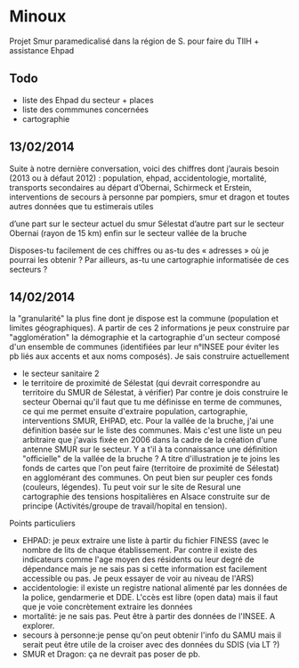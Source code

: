Minoux
======

Projet Smur paramedicalisé dans la région de S. pour faire du TIIH + assistance Ehpad

Todo
----
- liste des Ehpad du secteur + places
- liste des commmunes concernées
- cartographie

13/02/2014
----------
Suite à notre dernière conversation, voici des chiffres dont j’aurais besoin (2013 ou à défaut 2012) :
population, ehpad,
accidentologie, mortalité,
transports secondaires au départ d’Obernai, Schirmeck et Erstein,
interventions de secours à personne par pompiers, smur et dragon
et toutes autres données que tu estimerais utiles

d’une part sur le secteur actuel du smur Sélestat
d’autre part sur le secteur Obernai (rayon de  15 km)
enfin  sur le secteur vallée de la bruche

Disposes-tu facilement de ces chiffres ou as-tu des « adresses » où je pourrai les obtenir ?
Par ailleurs, as-tu une cartographie informatisée de ces secteurs ?

14/02/2014
-----------
la "granularité" la plus fine dont je dispose est la commune (population et limites géographiques). A partir de ces 2 informations je peux construire par "agglomération" la démographie et la cartographie d'un secteur composé d'un ensemble de communes (identifiées par leur n°INSEE pour éviter les pb liés aux accents et aux noms composés). Je sais construire actuellement
- le secteur sanitaire 2
- le territoire de proximité de Sélestat (qui devrait correspondre au territoire du SMUR de Sélestat, à vérifier)
Par contre je dois construire le secteur Obernai qu'il faut que tu me définisse en terme de communes, ce qui me permet ensuite d'extraire population, cartographie, interventions SMUR, EHPAD, etc. Pour la vallée de la bruche, j'ai une définition basée sur le liste des communes. Mais c'est une liste un peu arbitraire que j'avais fixée en 2006 dans la cadre de la création d'une antenne SMUR sur le secteur. Y a t'il à ta connaissance une définition "officielle" de la vallée de la bruche ?
A titre d'illustration je te joins les fonds de cartes que l'on peut faire (territoire de proximité de Sélestat) en agglomérant des communes. On peut bien sur peupler ces fonds (couleurs, légendes). Tu peut voir sur le site de Resural une cartographie des tensions hospitalières en Alsace construite sur de principe (Activités/groupe de travail/hopital en tension).

Points particuliers
- EHPAD: je peux extraire une liste à partir du fichier FINESS (avec le nombre de lits de chaque établissement. Par contre il existe des indicateurs comme l'age moyen des résidents ou leur degré de dépendance mais je ne sais pas si cette information est facilement accessible ou pas. Je peux essayer de voir au niveau de l'ARS)
- accidentologie: il existe un registre national alimenté par les données de la police, gendarmerie et DDE. L'ccès est libre (open data) mais il faut que je voie concrètement extraire les données
- mortalité: je ne sais pas. Peut être à partir des données de l'INSEE. A explorer.
- secours à personne:je pense qu'on peut obtenir l'info du SAMU mais il serait peut être utile de la croiser avec des données du SDIS (via LT ?)
- SMUR et Dragon: ça ne devrait pas poser de pb.

